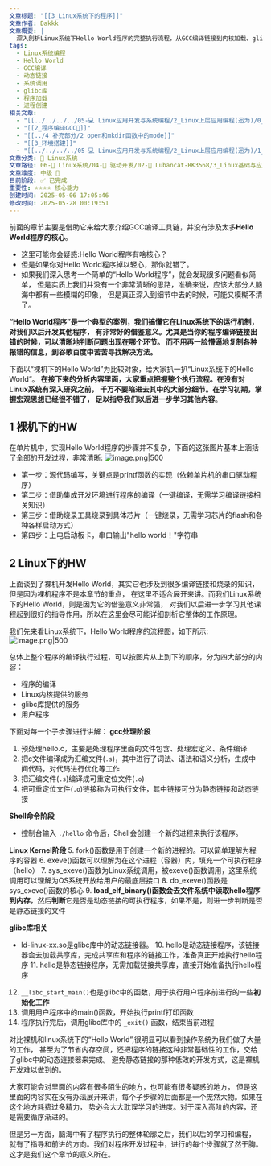 ```yaml
---
文章标题: "[[3_Linux系统下的程序]]"
文章作者: Dakkk
文章概要: |
  深入剖析Linux系统下Hello World程序的完整执行流程，从GCC编译链接到内核加载、glibc库服务，对比裸机开发揭示操作系统的工作机制
tags:
  - Linux系统编程
  - Hello World
  - GCC编译
  - 动态链接
  - 系统调用
  - glibc库
  - 程序加载
  - 进程创建
相关文章:
  - "[[../../../../05-💻 Linux应用开发与系统编程/2_Linux上层应用编程(迅为)/0_Linux系统编程]]"
  - "[[2_程序编译GCC📕]]"
  - "[[../4_补充部分/2_open和mkdir函数中的mode]]"
  - "[[3_环境搭建]]"
  - "[[../../../../05-💻 Linux应用开发与系统编程/2_Linux上层应用编程(迅为)/1_文件IO和标准IO]]"
文章分类: 🐧 Linux系统
文章路径: 06-🐧 Linux系统/04-🔌 驱动开发/02-💾 Lubancat-RK3568/3_Linux基础与应用开发实战/2_使用板卡开发C程序/3_Linux系统下的程序.md
文章难度: 中级 🌳
目前阶段: ✅ 已完成
重要性: ⭐⭐⭐⭐ 核心能力
创建时间: 2025-05-06 17:05:46
修改时间: 2025-05-28 00:19:51
---
```



前面的章节主要是借助它来给大家介绍GCC编译工具链，并没有涉及太多**Hello World程序的核心**。 
- 这里可能你会疑惑:Hello World程序有啥核心？
- 但是如果你对Hello World程序掉以轻心，那你就错了。
- 如果我们深入思考一个简单的“Hello World程序”，就会发现很多问题看似简单， 但是实质上我们并没有一个非常清晰的思路，准确来说，应该大部分人脑海中都有一些模糊的印象， 但是真正深入到细节中去的时候，可能又模糊不清了。

**“Hello World程序”是一个典型的案例，我们搞懂它在Linux系统下的运行机制，对我们以后开发其他程序， 有非常好的借鉴意义。尤其是当你的程序编译链接出错的时候，可以清晰地判断问题出现在哪个环节。 而不用再一脸懵逼地复制各种报错的信息，到谷歌百度中苦苦寻找解决方法。**

下面以“裸机下的Hello World”为比较对象，给大家扒一扒“Linux系统下的Hello World”。 **在接下来的分析内容里面，大家重点把握整个执行流程。在没有对Linux系统有深入研究之前， 千万不要陷进去其中的大部分细节。在学习初期，掌握宏观思想已经很不错了， 足以指导我们以后进一步学习其他内容**。
## 1 裸机下的HW

在单片机中，实现Hello World程序的步骤并不复杂，下面的这张图片基本上涵括了全部的开发过程，非常清晰:
![image.png|500](https://my-obsidian-image.oss-cn-guangzhou.aliyuncs.com/2025/05/6eafd50be4140230591eb8b04a5caa12.png)
- 第一步：源代码编写，关键点是printf函数的实现（依赖单片机的串口驱动程序）
- 第二步：借助集成开发环境进行程序的编译（一键编译，无需学习编译链接相关知识）
- 第三步：借助烧录工具烧录到具体芯片（一键烧录，无需学习芯片的flash和各种各样启动方式）
- 第四步：上电启动板卡，串口输出"hello world！"字符串
## 2 Linux下的HW

上面谈到了裸机开发Hello World，其实它也涉及到很多编译链接和烧录的知识，但是因为裸机程序不是本章节的重点， 在这里不适合展开来讲。而我们Linux系统下的Hello World，则是因为它的借鉴意义非常强， 对我们以后进一步学习其他课程起到很好的指导作用，所以在这里会尽可能详细剖析它整体的工作原理。

我们先来看Linux系统下，Hello World程序的流程图，如下所示:
![image.png|500](https://my-obsidian-image.oss-cn-guangzhou.aliyuncs.com/2025/05/0a6283f8fbce777a5f6b9367ca8c25ad.png)

总体上整个程序的编译执行过程，可以按图片从上到下的顺序，分为四大部分的内容：
- 程序的编译
- Linux内核提供的服务
- glibc库提供的服务
- 用户程序

下面对每一个子步骤进行讲解：
**gcc处理阶段**
1. 预处理hello.c，主要是处理程序里面的文件包含、处理宏定义、条件编译
2. 把c文件编译成为汇编文件(`.s`)，其中进行了词法、语法和语义分析，生成中间代码，对代码进行优化等工作
3. 把汇编文件(`.s`)编译成可重定位文件(`.o`)
4. 把可重定位文件(`.o`)链接称为可执行文件，其中链接可分为静态链接和动态链接

**Shell命令阶段**
- 控制台输入 `./hello` 命令后，Shell会创建一个新的进程来执行该程序。

**Linux Kernel阶段**
5. fork()函数是用于创建一个新的进程的。可以简单理解为程序的容器
6. exeve()函数可以理解为在这个进程（容器）内，填充一个可执行程序（hello）
7. sys_exeve()函数为Linux系统调用，被exeve()函数调用，这里系统调用可以理解为OS系统开放给用户的最底层接口
8. do_exeve()函数是sys_exeve()函数的核心
9. **load_elf_binary()函数会去文件系统中读取hello程序到内存**，然后**判断**它是否是动态链接的可执行程序，如果不是，则进一步判断是否是静态链接的文件

**glibc库相关**
- ld-linux-xx.so是glibc库中的动态链接器。
	10. hello是动态链接程序，该链接器会去加载共享库，完成共享库和程序的链接工作，准备真正开始执行hello程序
	11. hello是静态链接程序，无需加载链接共享库，直接开始准备执行hello程序

12. `__libc_start_main()`也是glibc中的函数，用于执行用户程序前进行的一些**初始化工作**
13. 调用用户程序中的main()函数，开始执行printf打印函数
14. 程序执行完后，调用glibc库中的 `_exit()` 函数，结束当前进程

对比裸机和linux系统下的“Hello World”,很明显可以看到操作系统为我们做了大量的工作， 甚至为了节省内存空间，还把程序的链接这种非常基础性的工作，交给了glibc中的动态连接器来完成。 避免静态链接的那种低效的开发方式，这是裸机开发难以做到的。

大家可能会对里面的内容有很多陌生的地方，也可能有很多疑惑的地方， 但是这里面的内容实在没有办法展开来讲，每个子步骤的后面都是一个庞然大物。如果在这个地方耗费过多精力， 势必会大大耽误学习的进度。对于深入高阶的内容，还是需要循序渐进的。

但是另一方面，脑海中有了程序执行的整体轮廓之后，我们以后的学习和编程， 就有了指导和前进的方向。我们对程序开发过程中，进行的每个步骤就了然于胸。这才是我们这个章节的意义所在。
